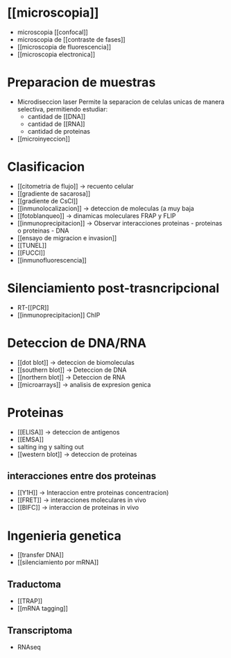 # [[microscopia]]

- microscopia [[confocal]]
- microscopia de [[contraste de fases]]
- [[microscopia de fluorescencia]]
- [[microscopia electronica]]

# Preparacion de muestras

- Microdiseccion laser
  Permite la separacion de celulas unicas de manera selectiva, permitiendo estudiar:
  - cantidad de [[DNA]]
  - cantidad de [[RNA]]
  - cantidad de proteinas
- [[microinyeccion]]

# Clasificacion

- [[citometria de flujo]] → recuento celular
- [[gradiente de sacarosa]]
- [[gradiente de CsCl]]
- [[inmunolocalizacion]] → deteccion de moleculas (a muy baja
- [[fotoblanqueo]] → dinamicas moleculares FRAP y FLIP
- [[inmunoprecipitacion]] → Observar interacciones proteinas - proteinas o proteinas - DNA
- [[ensayo de migracion e invasion]]
- [[TUNEL]]
- [[FUCCI]]
- [[inmunofluorescencia]]

# Silenciamiento post-trasncripcional

- RT-[[PCR]]
- [[inmunoprecipitacion]] ChIP

# Deteccion de DNA/RNA

- [[dot blot]] → deteccion de biomoleculas
- [[southern blot]] → Deteccion de DNA
- [[northern blot]] → Deteccion de RNA
- [[microarrays]] → analisis de expresion genica

# Proteinas

- [[ELISA]] → deteccion de antigenos
- [[EMSA]]
- salting ing y salting out
- [[western blot]] → deteccion de proteinas

## interacciones entre dos proteinas

- [[Y1H]] → Interaccion entre proteinas
concentracion)
- [[FRET]] → interacciones moleculares in vivo
- [[BIFC]] → interaccion de proteinas in vivo

# Ingenieria genetica

- [[transfer DNA]]
- [[silenciamiento por mRNA]]

## Traductoma

- [[TRAP]]
- [[mRNA tagging]]

## Transcriptoma
- RNAseq